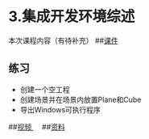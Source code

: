 # 3.集成开发环境综述
本次课程内容（有待补充）
##[课件]()
## 练习
- 创建一个空工程
- 创建场景并在场景内放置Plane和Cube
- 导出Windows可执行程序

##[视频 <img src="https://raw.githubusercontent.com/TelerikAcademy/Common/master/icons/video.png" height="13">]()
##[资料]()